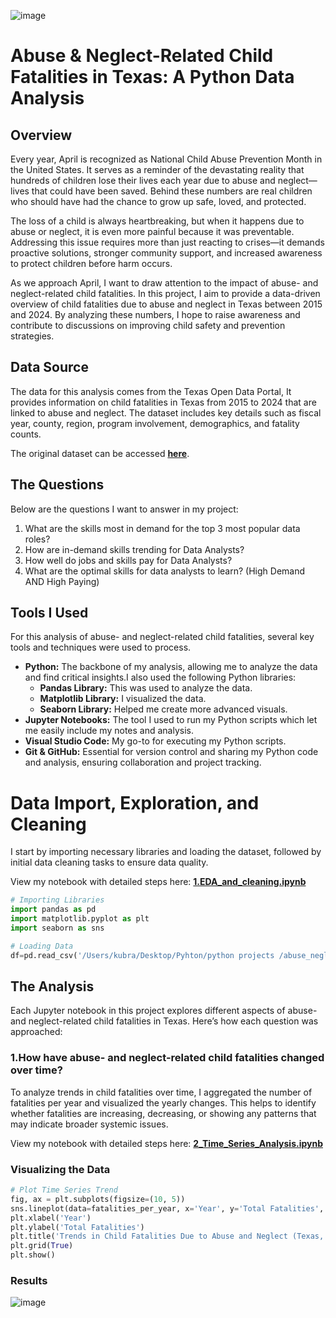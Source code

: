 ![image](https://github.com/user-attachments/assets/403fafce-f9ce-4b11-8398-e6582462a214)



# Abuse & Neglect-Related Child Fatalities in Texas: A Python Data Analysis  

##  Overview  

Every year, April is recognized as National Child Abuse Prevention Month in the United States. It serves as a reminder of the devastating reality that hundreds of children lose their lives each year due to abuse and neglect—lives that could have been saved. Behind these numbers are real children who should have had the chance to grow up safe, loved, and protected.  

The loss of a child is always heartbreaking, but when it happens due to abuse or neglect, it is even more painful because it was preventable. Addressing this issue requires more than just reacting to crises—it demands proactive solutions, stronger community support, and increased awareness to protect children before harm occurs.  

As we approach April, I want to draw attention to the impact of abuse- and neglect-related child fatalities. In this project, I aim to provide a data-driven overview of child fatalities due to abuse and neglect in Texas between 2015 and 2024. By analyzing these numbers, I hope to raise awareness and contribute to discussions on improving child safety and prevention strategies.  

## Data Source  

The data for this analysis comes from the Texas Open Data Portal, It provides information on child fatalities in Texas from 2015 to 2024 that are linked to abuse and neglect. The dataset includes key details such as fiscal year, county, region, program involvement, demographics, and fatality counts.  

The original dataset can be accessed **[here](https://data.texas.gov/dataset/OCS-1-1-Abuse-Neglect-Related-Texas-Child-Fataliti/92um-beyd/about_data)**.  

## The Questions

Below are the questions I want to answer in my project:

1. What are the skills most in demand for the top 3 most popular data roles?
2. How are in-demand skills trending for Data Analysts?
3. How well do jobs and skills pay for Data Analysts?
4. What are the optimal skills for data analysts to learn? (High Demand AND High Paying) 

## Tools I Used


For this analysis of abuse- and neglect-related child fatalities, several key tools and techniques were used to process.

- **Python:** The backbone of my analysis, allowing me to analyze the data and find critical insights.I also used the following Python libraries:
    - **Pandas Library:** This was used to analyze the data. 
    - **Matplotlib Library:** I visualized the data.
    - **Seaborn Library:** Helped me create more advanced visuals. 
- **Jupyter Notebooks:** The tool I used to run my Python scripts which let me easily include my notes and analysis.
- **Visual Studio Code:** My go-to for executing my Python scripts.
- **Git & GitHub:** Essential for version control and sharing my Python code and analysis, ensuring collaboration and project tracking.

# Data Import, Exploration, and Cleaning  


I start by importing necessary libraries and loading the dataset, followed by initial data cleaning tasks to ensure data quality.

View my notebook with detailed steps here: **[1.EDA_and_cleaning.ipynb](https://github.com/kubradizlek/abuse_neglected_child_fatalities/blob/main/1.EDA_and_cleaning.ipynb)**  


```python
# Importing Libraries
import pandas as pd
import matplotlib.pyplot as plt
import seaborn as sns

# Loading Data
df=pd.read_csv('/Users/kubra/Desktop/Pyhton/python projects /abuse_neglected_child_fatalities /OCS_1.1___Abuse_Neglect_Related_Texas_Child_Fatalities_FY2015-FY2024.csv')


```

## The Analysis  

Each Jupyter notebook in this project explores different aspects of abuse- and neglect-related child fatalities in Texas. Here’s how each question was approached:

### 1.How have abuse- and neglect-related child fatalities changed over time?  

To analyze trends in child fatalities over time, I aggregated the number of fatalities per year and visualized the yearly changes. This helps to identify whether fatalities are increasing, decreasing, or showing any patterns that may indicate broader systemic issues.  

View my notebook with detailed steps here: **[2_Time_Series_Analysis.ipynb](https://github.com/kubradizlek/abuse_neglected_child_fatalities/blob/main/2_Time_Series_Analysis.ipynb)**  

### Visualizing the Data  

```python
# Plot Time Series Trend
fig, ax = plt.subplots(figsize=(10, 5))
sns.lineplot(data=fatalities_per_year, x='Year', y='Total Fatalities', marker='o', linewidth=2)
plt.xlabel('Year')
plt.ylabel('Total Fatalities')
plt.title('Trends in Child Fatalities Due to Abuse and Neglect (Texas, FY2015-FY2024)')
plt.grid(True)
plt.show()
```

### Results 

![image](https://github.com/user-attachments/assets/116a5554-b51d-4283-ad54-b365ade1cd10)




